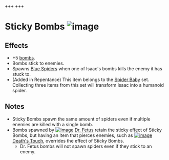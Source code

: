 +++
+++

 # Sticky Bombs ![image](/image/Sticky_Bombs.png) 

Effects
---------


* +5 [bombs](/wiki/Bombs "Bombs").
* Bombs stick to enemies.
* Spawns [Blue Spiders](/wiki/Blue_Spider "Blue Spider") when one of Isaac's bombs kills the enemy it has stuck to.
* (Added in Repentance) This item belongs to the [Spider Baby](/wiki/Spider_Baby_(Transformation) "Spider Baby (Transformation)") set. Collecting three items from this set will transform Isaac into a humanoid spider.


Notes
-------


* Sticky Bombs spawn the same amount of spiders even if multiple enemies are killed with a single bomb.
* Bombs spawned by [![image](/image/Dr._Fetus.png)](/wiki/Dr._Fetus "Dr. Fetus") [Dr. Fetus](/wiki/Dr._Fetus "Dr. Fetus") retain the sticky effect of Sticky Bombs, but having an item that pierces enemies, such as [![image](/image/Death%27s_Touch.png)](/wiki/Death%27s_Touch "Death's Touch") [Death's Touch](/wiki/Death%27s_Touch "Death's Touch"), overrides the effect of Sticky Bombs.
	+ Dr. Fetus bombs will not spawn spiders even if they stick to an enemy.


